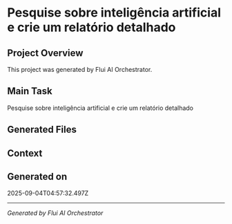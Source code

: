 # Pesquise sobre inteligência artificial e crie um relatório detalhado

## Project Overview
This project was generated by Flui AI Orchestrator.

## Main Task
Pesquise sobre inteligência artificial e crie um relatório detalhado

## Generated Files


## Context


## Generated on
2025-09-04T04:57:32.497Z

---
*Generated by Flui AI Orchestrator*
